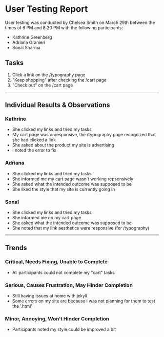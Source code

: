 # User Testing Report

User testing was conducted by Chelsea Smith on March 29th between the times of 6 PM and 8:20 PM with the following participants:

- Kathrine Greenberg
- Adriana Granieri
- Sonal Sharma

## Tasks

1. Click a link on the /typography page
2. "Keep shopping" after checking the /cart page
3. "Check out" on the /cart page

---

## Individual Results & Observations

### Kathrine

- She clicked my links and tried my tasks
- My cart page was unresponsive, the /typography page recognized that she had clicked a link
- She asked about the product my site is advertising
- I noted the error to fix

### Adriana

- She clicked my links and tried my tasks
- She informed me my cart page wasn't working repsonsively
- She asked what the intended outcome was supposed to be
- She liked the style that my site is currently going in

### Sonal

- She clicked my links and tried my tasks
- She informed me on my cart page
- She asked what the intended outcome was supposed to be
- She noted that my link aesthetics were responsive (for /typography)

---

## Trends

### Critical, Needs Fixing, Unable to Complete

- All participants could not complete my "cart" tasks

### Serious, Causes Frustration, May Hinder Completion

- Still having issues at home with jekyll
- Some errors on my site are because I was not planning for them to test the '.html'

### Minor, Annoying, Won’t Hinder Completion

- Participants noted my style could be improved a bit
